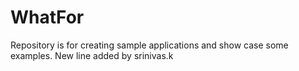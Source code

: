 # WhatFor
Repository is for creating sample applications and show case some examples.
New line added by srinivas.k

